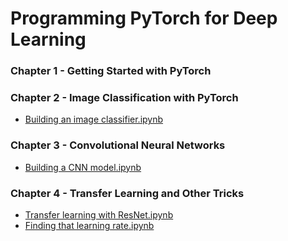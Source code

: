 # Programming PyTorch for Deep Learning

### Chapter 1 - Getting Started with PyTorch

### Chapter 2 - Image Classification with PyTorch

- [Building an image classifier.ipynb](https://github.com/Andrew-Ng-s-number-one-fan/Programming-PyTorch-for-Deep-Learning/blob/master/Notebooks/C1-Building-an-Image-Classifier.ipynb)

### Chapter 3 - Convolutional Neural Networks

- [Building a CNN model.ipynb](https://github.com/Andrew-Ng-s-number-one-fan/Programming-PyTorch-for-Deep-Learning/blob/master/Notebooks/C3-Building-a-CNN-Model.ipynb)

### Chapter 4 - Transfer Learning and Other Tricks

- [Transfer learning with ResNet.ipynb](https://github.com/Andrew-Ng-s-number-one-fan/Programming-PyTorch-for-Deep-Learning/blob/master/Notebooks/C4-Transfer-Learning-with-ResNet.ipynb)
- [Finding that learning rate.ipynb]()
